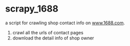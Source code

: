 # scrapy_1688

a script for crawling shop contact info on www.1688.com.  
1. crawl all the urls of contact pages  
2. download the detail info of shop owner
